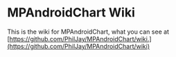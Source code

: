# MPAndroidChart Wiki

This is the wiki for MPAndroidChart, what you can see at [https://github.com/PhilJay/MPAndroidChart/wiki.](https://github.com/PhilJay/MPAndroidChart/wiki)



